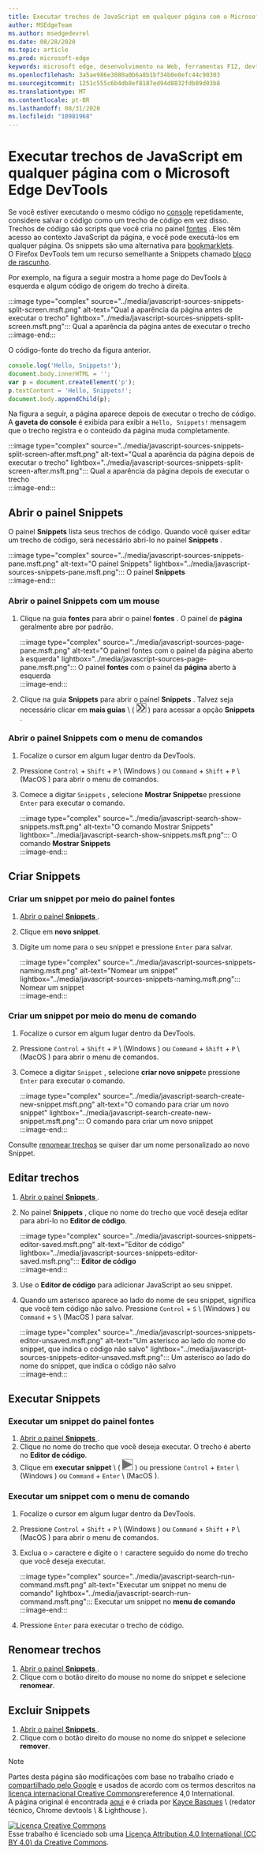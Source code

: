```yaml
---
title: Executar trechos de JavaScript em qualquer página com o Microsoft Edge DevTools
author: MSEdgeTeam
ms.author: msedgedevrel
ms.date: 08/28/2020
ms.topic: article
ms.prod: microsoft-edge
keywords: microsoft edge, desenvolvimento na Web, ferramentas F12, devtools
ms.openlocfilehash: 3a5ae986e3080a0b6a8b1bf34b0e0efc44c90303
ms.sourcegitcommit: 1251c555c6b4db8ef8187ed94d8832fdb89d03b8
ms.translationtype: MT
ms.contentlocale: pt-BR
ms.lasthandoff: 08/31/2020
ms.locfileid: "10981968"
---
```

<!-- Copyright Kayce Basques 

   Licensed under the Apache License, Version 2.0 (the "License");
   you may not use this file except in compliance with the License.
   You may obtain a copy of the License at

       https://www.apache.org/licenses/LICENSE-2.0

   Unless required by applicable law or agreed to in writing, software
   distributed under the License is distributed on an "AS IS" BASIS,
   WITHOUT WARRANTIES OR CONDITIONS OF ANY KIND, either express or implied.
   See the License for the specific language governing permissions and
   limitations under the License.  -->  





# Executar trechos de JavaScript em qualquer página com o Microsoft Edge DevTools   



Se você estiver executando o mesmo código no [console][DevtoolsConsoleIndex] repetidamente, considere salvar o código como um trecho de código em vez disso.  Trechos de código são scripts que você cria no painel [fontes][DevToolsSourcesPanel] .  Eles têm acesso ao contexto JavaScript da página, e você pode executá-los em qualquer página.  Os snippets são uma alternativa para [bookmarklets][WikiBookmarklet].  
O Firefox DevTools tem um recurso semelhante a Snippets chamado [bloco de rascunho][MDNScratchpad].  

Por exemplo, na figura a seguir mostra a home page do DevTools à esquerda e algum código de origem do trecho à direita.  

:::image type="complex" source="../media/javascript-sources-snippets-split-screen.msft.png" alt-text="Qual a aparência da página antes de executar o trecho" lightbox="../media/javascript-sources-snippets-split-screen.msft.png":::
   Qual a aparência da página antes de executar o trecho  
:::image-end:::  

O código-fonte do trecho da figura anterior.  

```javascript
console.log('Hello, Snippets!');
document.body.innerHTML = '';
var p = document.createElement('p');
p.textContent = 'Hello, Snippets!';
document.body.appendChild(p);
```  

Na figura a seguir, a página aparece depois de executar o trecho de código.  A **gaveta do console** é exibida para exibir a `Hello, Snippets!` mensagem que o trecho registra e o conteúdo da página muda completamente.  

:::image type="complex" source="../media/javascript-sources-snippets-split-screen-after.msft.png" alt-text="Qual a aparência da página depois de executar o trecho" lightbox="../media/javascript-sources-snippets-split-screen-after.msft.png":::
   Qual a aparência da página depois de executar o trecho  
:::image-end:::  

## Abrir o painel Snippets   

O painel **Snippets** lista seus trechos de código.  Quando você quiser editar um trecho de código, será necessário abri-lo no painel **Snippets** .  

:::image type="complex" source="../media/javascript-sources-snippets-pane.msft.png" alt-text="O painel Snippets" lightbox="../media/javascript-sources-snippets-pane.msft.png":::
   O painel **Snippets**  
:::image-end:::  

### Abrir o painel Snippets com um mouse   

1.  Clique na guia **fontes** para abrir o painel **fontes** .  O painel de **página** geralmente abre por padrão.  
    
    :::image type="complex" source="../media/javascript-sources-page-pane.msft.png" alt-text="O painel fontes com o painel da página aberto à esquerda" lightbox="../media/javascript-sources-page-pane.msft.png":::
       O painel **fontes** com o painel da **página** aberto à esquerda  
    :::image-end:::  
    
1.  Clique na guia **Snippets** para abrir o painel **Snippets** .  Talvez seja necessário clicar em **mais guias** \ ( ![ mais guias ][ImageMoreTabsIcon] \) para acessar a opção **Snippets** .  
    
### Abrir o painel Snippets com o menu de comandos   

1.  Focalize o cursor em algum lugar dentro da DevTools.  
1.  Pressione `Control` + `Shift` + `P` \ (Windows \) ou `Command` + `Shift` + `P` \ (MacOS \) para abrir o menu de comandos.  
1.  Comece a digitar `Snippets` , selecione **Mostrar Snippets**e pressione `Enter` para executar o comando.  
    
    :::image type="complex" source="../media/javascript-search-show-snippets.msft.png" alt-text="O comando Mostrar Snippets" lightbox="../media/javascript-search-show-snippets.msft.png":::
       O comando **Mostrar Snippets**  
    :::image-end:::  
    
## Criar Snippets   

### Criar um snippet por meio do painel fontes   

1.  [Abrir o painel **Snippets** ](#open-the-snippets-pane).  
1.  Clique em **novo snippet**.  
1.  Digite um nome para o seu snippet e pressione `Enter` para salvar.  
    
    :::image type="complex" source="../media/javascript-sources-snippets-naming.msft.png" alt-text="Nomear um snippet" lightbox="../media/javascript-sources-snippets-naming.msft.png":::
       Nomear um snippet  
    :::image-end:::  
    
### Criar um snippet por meio do menu de comando   

1.  Focalize o cursor em algum lugar dentro da DevTools.  
1.  Pressione `Control` + `Shift` + `P` \ (Windows \) ou `Command` + `Shift` + `P` \ (MacOS \) para abrir o menu de comandos.  
1.  Comece a digitar `Snippet` , selecione **criar novo snippet**e pressione `Enter` para executar o comando.  
    
    :::image type="complex" source="../media/javascript-search-create-new-snippet.msft.png" alt-text="O comando para criar um novo snippet" lightbox="../media/javascript-search-create-new-snippet.msft.png":::
       O comando para criar um novo snippet  
    :::image-end:::  
    
Consulte [renomear trechos](#rename-snippets) se quiser dar um nome personalizado ao novo Snippet.  

## Editar trechos   

1.  [Abrir o painel **Snippets** ](#open-the-snippets-pane).  
1.  No painel **Snippets** , clique no nome do trecho que você deseja editar para abri-lo no **Editor de código**.  
    
    :::image type="complex" source="../media/javascript-sources-snippets-editor-saved.msft.png" alt-text="Editor de código" lightbox="../media/javascript-sources-snippets-editor-saved.msft.png":::
       **Editor de código**  
    :::image-end:::  
    
1.  Use o **Editor de código** para adicionar JavaScript ao seu snippet.  
1.  Quando um asterisco aparece ao lado do nome de seu snippet, significa que você tem código não salvo. Pressione `Control` + `S` \ (Windows \) ou `Command` + `S` \ (MacOS \) para salvar.  
    
    :::image type="complex" source="../media/javascript-sources-snippets-editor-unsaved.msft.png" alt-text="Um asterisco ao lado do nome do snippet, que indica o código não salvo" lightbox="../media/javascript-sources-snippets-editor-unsaved.msft.png":::
       Um asterisco ao lado do nome do snippet, que indica o código não salvo  
    :::image-end:::  
    
## Executar Snippets   

### Executar um snippet do painel fontes   

1.  [Abrir o painel **Snippets** ](#open-the-snippets-pane).  
1.  Clique no nome do trecho que você deseja executar.  O trecho é aberto no **Editor de código**.  
1.  Clique em **executar snippet** \ ( ![ executar snippet ][ImageRunSnippetIcon] \) ou pressione `Control` + `Enter` \ (Windows \) ou `Command` + `Enter` \ (MacOS \).  
    
### Executar um snippet com o menu de comando   

1.  Focalize o cursor em algum lugar dentro da DevTools.  
1.  Pressione `Control` + `Shift` + `P` \ (Windows \) ou `Command` + `Shift` + `P` \ (MacOS \) para abrir o menu de comandos.  
1.  Exclua o `>` caractere e digite o `!` caractere seguido do nome do trecho que você deseja executar.  
    
    :::image type="complex" source="../media/javascript-search-run-command.msft.png" alt-text="Executar um snippet no menu de comando" lightbox="../media/javascript-search-run-command.msft.png":::
       Executar um snippet no **menu de comando**  
    :::image-end:::  
    
1.  Pressione `Enter` para executar o trecho de código.  

## Renomear trechos   

1.  [Abrir o painel **Snippets** ](#open-the-snippets-pane).  
1.  Clique com o botão direito do mouse no nome do snippet e selecione **renomear**.  
    
## Excluir Snippets   

1.  [Abrir o painel **Snippets** ](#open-the-snippets-pane).  
1.  Clique com o botão direito do mouse no nome do snippet e selecione **remover**.  
    
<!--  
 


-->  

<!-- image links -->  

[ImageMoreTabsIcon]: ../media/more-tabs-icon.msft.png  
[ImageRunSnippetIcon]: ../media/run-snippet-icon.msft.png  

<!-- links -->  

[DevtoolsConsoleIndex]: ../console/index.md "Visão geral do console | Documentos da Microsoft"  
[DevToolsSourcesPanel]: ../sources.md "Visão geral do painel fontes | Documentos da Microsoft"  

[MDNScratchpad]: https://developer.mozilla.org/docs/Tools/Scratchpad "Bloco de rascunho | MDN"  
[WikiBookmarklet]: https://en.wikipedia.org/wiki/Bookmarklet "Bookmarklet-Wikipédia"  

> [!NOTE]
> Partes desta página são modificações com base no trabalho criado e [compartilhado pelo Google][GoogleSitePolicies] e usados de acordo com os termos descritos na [licença internacional Creative Commons][CCA4IL]rereference 4,0 International.  
> A página original é encontrada [aqui](https://developers.google.com/web/tools/chrome-devtools/javascript/snippets) e é criada por [Kayce Basques][KayceBasques] \ (redator técnico, Chrome devtools \ & Lighthouse \).  

[![Licença Creative Commons][CCby4Image]][CCA4IL]  
Esse trabalho é licenciado sob uma [Licença Attribution 4.0 International (CC BY 4.0) da Creative Commons][CCA4IL].  

[CCA4IL]: https://creativecommons.org/licenses/by/4.0  
[CCby4Image]: https://i.creativecommons.org/l/by/4.0/88x31.png  
[GoogleSitePolicies]: https://developers.google.com/terms/site-policies  
[KayceBasques]: https://developers.google.com/web/resources/contributors/kaycebasques  
